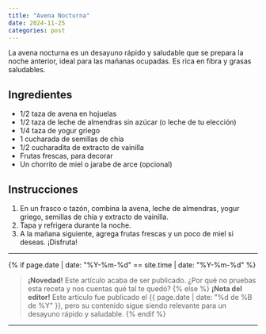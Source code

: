```yaml
---
title: "Avena Nocturna"
date: 2024-11-25
categories: post
---
```


La avena nocturna es un desayuno rápido y saludable que se prepara la noche anterior, ideal para las mañanas ocupadas. Es rica en fibra y grasas saludables.

## Ingredientes

* 1/2 taza de avena en hojuelas
* 1/2 taza de leche de almendras sin azúcar (o leche de tu elección)
* 1/4 taza de yogur griego
* 1 cucharada de semillas de chía
* 1/2 cucharadita de extracto de vainilla
* Frutas frescas, para decorar
* Un chorrito de miel o jarabe de arce (opcional)

## Instrucciones

1. En un frasco o tazón, combina la avena, leche de almendras, yogur griego, semillas de chía y extracto de vainilla.
2. Tapa y refrigera durante la noche.
3. A la mañana siguiente, agrega frutas frescas y un poco de miel si deseas. ¡Disfruta!

---

{% if page.date | date: "%Y-%m-%d" == site.time | date: "%Y-%m-%d" %}
> **¡Novedad!** Este artículo acaba de ser publicado. ¿Por qué no pruebas esta receta y nos cuentas qué tal te quedó?
{% else %}
> **¡Nota del editor!** Este artículo fue publicado el {{ page.date | date: "%d de %B de %Y" }}, pero su contenido sigue siendo relevante para un desayuno rápido y saludable.
{% endif %}

---